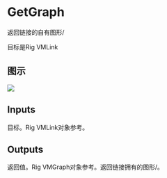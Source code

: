 # GetGraph

返回链接的自有图形/

目标是Rig VMLink

## 图示

![]($-20221218-20444728.png)

## Inputs

目标。Rig VMLink对象参考。  

## Outputs

返回值。Rig VMGraph对象参考。返回链接拥有的图形/。
